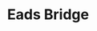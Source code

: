 ---
title: Eads Bridge
tags: john
image: /files/Eads_Bridge/Eads_Bridge_2000.jpg
imageBase: Eads_Bridge
alt: Looking at Eads Bridge from the St. Louis Riverfront 
width: 2000
height: 1333
imageDate: July 2012
location: St. Louis, MO 
camera: Canon T3i
metaDescription: Looking at Eads Bridge from the St. Louis Riverfront 
---
